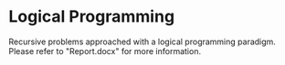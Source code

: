 # Logical Programming
Recursive problems approached with a logical programming paradigm. Please refer to "Report.docx" for more information.
